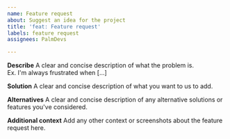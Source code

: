 ```yaml
---
name: Feature request
about: Suggest an idea for the project
title: 'feat: Feature request'
labels: feature request
assignees: PalmDevs

---
```


**Describe**
A clear and concise description of what the problem is.  
Ex. I'm always frustrated when [...]

**Solution**
A clear and concise description of what you want to us to add.

**Alternatives**
A clear and concise description of any alternative solutions or features you've considered.

**Additional context**
Add any other context or screenshots about the feature request here.
